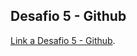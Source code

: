 ## Desafio 5 - Github

[Link a Desafio 5 - Github](https://github.com/vfaundez-dev/g92-desafio5-fdsw-github).